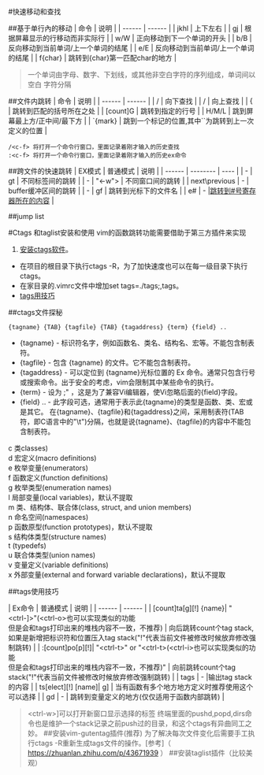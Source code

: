 #快速移动和查找

##基于单行內的移动
| 命令 | 说明 |
| ------ | ------ |
| jkhl | 上下左右 |
| gj | 根据屏幕显示的行移动而非实际行 |
| w/W | 正向移动到下一个单词的开头 |
| b/B | 反向移动到当前单词/上一个单词的结尾 |
| e/E | 反向移动到当前单词/上一个单词的结尾 |
| f{char} | 跳转到{char}第一匹配char的地方 |
> 一个单词由字母、数字、下划线，或其他非空白字符的序列组成，单词间以空白
字符分隔

##文件内跳转
| 命令 | 说明 |
| ------ | ------ |
| / | 向下查找 |
| / | 向上查找 |
| { | 跳转到匹配的括号所在之处 |
| [count]G | 跳转到指定的行号 |
| H/M/L | 跳到屏幕最上方/正中间/最下方 |
| `{mark} | 跳到一个标记的位置,其中``为跳转到上一次定义的位置 |
```
/<c-f> 将打开一个命令行窗口，里面记录着刚才输入的历史查找
:<c-f> 将打开一个命令行窗口，里面记录着刚才输入的历史ex命令
```

##跨文件的快速跳转
| EX模式 | 普通模式 | 说明 |
| ------ | -------- | ---- |
| - | gt | 不同标签间的跳转 |
| - | "&lt;-w"&gt; | 不同窗口间的跳转 |
| next\previous | - | buffer缓冲区间的跳转 |
| - | gf | 跳转到光标下的文件名 |
| e# | - |[跳转到\#号寄存器所在的内容](F:\person_git\shell\vim\健步如飞.md) |

##jump list

#Ctags 和taglist安装和使用
vim的函数跳转功能需要借助于第三方插件来实现

1. [安装ctags软件](#ctags文件探秘)。  
- 在项目的根目录下执行ctags -R，为了加快速度也可以在每一级目录下执行ctags。  
- 在家目录的.vimrc文件中增加set tags=./tags;,tags。  
- [tags用技巧](#tags使用技巧)

##ctags文件探秘
```
{tagname} {TAB} {tagfile} {TAB} {tagaddress} {term} {field} ..
```
* {tagname} - 标识符名字，例如函数名、类名、结构名、宏等。不能包含制表符。
* {tagfile} - 包含 {tagname} 的文件。它不能包含制表符。
* {tagaddress} - 可以定位到 {tagname}光标位置的 Ex 命令。通常只包含行号或搜索命令。出于安全的考虑，vim会限制其中某些命令的执行。
* {term} - 设为 ;" ，这是为了兼容Vi编辑器，使Vi忽略后面的{field}字段。
* {field} .. - 此字段可选，通常用于表示此{tagname}的类型是函数、类、宏或是其它。
在{tagname}、{tagfile}和{tagaddress}之间，采用制表符(TAB符，即C语言中的"\t")分隔，也就是说{tagname}、{tagfile}的内容中不能包含制表符。 

c       类classes)  
d       宏定义(macro definitions)  
e       枚举变量(enumerators)  
f       函数定义(function definitions)  
g       枚举类型(enumeration names)  
l       局部变量(local variables)，默认不提取  
m       类、结构体、联合体(class, struct, and union members)  
n       命名空间(namespaces)  
p       函数原型(function prototypes)，默认不提取  
s       结构体类型(structure names)  
t       (typedefs)  
u       联合体类型(union names)  
v       变量定义(variable definitions)  
x       外部变量(external and forward variable declarations)，默认不提取  

##tags使用技巧

| Ex命令 | 普通模式 | 说明 |
| ------ | ------ |
|  [count]ta[g][!] {name}| "&lt;ctrl-]&gt;"(&lt;ctrl-o&gt;也可以实现类似的功能</br>但是会和tags打印出来的堆栈内容不一致，不推荐) | 向后跳转count个tag stack,如果是新增把标识符和位置压入tag stack("!"代表当前文件被修改时候放弃修改强制跳转) |
|  :[count]po[p][!]| "&lt;ctrl-t&gt;" or "&lt;ctrl-t&gt;(&lt;ctrl-i&gt;也可以实现类似的功能</br>但是会和tags打印出来的堆栈内容不一致，不推荐)"  | 向前跳转count个tag stack("!"代表当前文件被修改时候放弃修改强制跳转) |
| tags | - |输出tag stack 的内容 |
| ts[elect][!] [name]| g] | 当有函数有多个地方地方定义时推荐使用这个可以选择  |
| gd | - | 跳转到变量定义的地方(仅仅适用于函数内部跳转) |
> &lt;ctrl-w&gt;]可以打开新窗口显示选择的标签
> 终端里面的pushd,popd,dirs命令也是维护一个stack记录之前push过的目录，和这个ctags有异曲同工之妙。
##安装vim-gutentag插件(推荐)
为了解决每次文件变化后需要手工执行ctags -R重新生成tags文件的操作。[参考]（ https://zhuanlan.zhihu.com/p/43671939 ）
##安装taglist插件（比较美观）



